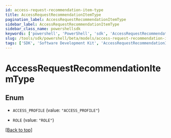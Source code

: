```yaml
---
id: access-request-recommendation-item-type
title: AccessRequestRecommendationItemType
pagination_label: AccessRequestRecommendationItemType
sidebar_label: AccessRequestRecommendationItemType
sidebar_class_name: powershellsdk
keywords: ['powershell', 'PowerShell', 'sdk', 'AccessRequestRecommendationItemType'] 
slug: /tools/sdk/powershell/beta/models/access-request-recommendation-item-type
tags: ['SDK', 'Software Development Kit', 'AccessRequestRecommendationItemType']
---
```



# AccessRequestRecommendationItemType

## Enum


* `ACCESS_PROFILE` (value: `"ACCESS_PROFILE"`)

* `ROLE` (value: `"ROLE"`)


[[Back to top]](#) 

